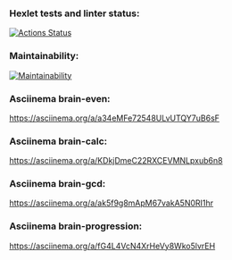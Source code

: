### Hexlet tests and linter status:
[![Actions Status](https://github.com/TimurSiplatov/php-project-45/workflows/hexlet-check/badge.svg)](https://github.com/TimurSiplatov/php-project-45/actions)
### Maintainability:
[![Maintainability](https://api.codeclimate.com/v1/badges/78907c8e6fd3a1519fb9/maintainability)](https://codeclimate.com/github/TimurSiplatov/php-project-45/maintainability)
### Asciinema brain-even:
https://asciinema.org/a/a34eMFe72548ULvUTQY7uB6sF
### Asciinema brain-calc:
https://asciinema.org/a/KDkjDmeC22RXCEVMNLpxub6n8
### Asciinema brain-gcd:
https://asciinema.org/a/ak5f9g8mApM67vakA5N0RI1hr
### Asciinema brain-progression:
https://asciinema.org/a/fG4L4VcN4XrHeVy8Wko5lvrEH